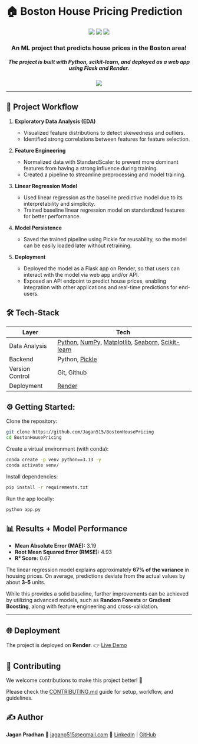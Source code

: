 # 🏠 Boston House Pricing Prediction

<p align="center">
  <img src="https://img.shields.io/badge/Python-3.13-blue?logo=python&logoColor=white&style=for-the-badge">
  <img src="https://img.shields.io/badge/Pickle-Data%20Serialization-green?logo=database&logoColor=white&style=for-the-badge">
  <img src="https://img.shields.io/badge/Flask-Web%20Framework-black?logo=flask&style=for-the-badge">
</p>

<h3 align="center">An ML project that predicts house prices in the Boston area!</h3>
<h5 align="center">The project is built with Python, scikit-learn, and deployed as a web app using Flask and Render.</h5>

<p align="center">
  <a href="https://bostonhousepricing-pxxt.onrender.com/">
    <img src="https://img.shields.io/badge/View%20Project%20on-Render-purple?logo=render&style=for-the-badge">
  </a>
</p>

<hr>

## 🚀 Project Workflow

1. **Exploratory Data Analysis (EDA)**
   - Visualized feature distributions to detect skewedness and outliers.
   - Identified strong correlations between features for feature selection.

2. **Feature Engineering**
   - Normalized data with StandardScaler to prevent more dominant features from having a strong influence during training.
   - Created a pipeline to streamline preprocessing and model training.

3. **Linear Regression Model**
   - Used linear regression as the baseline predictive model due to its interpretability and simplicity.
   - Trained baseline linear regression model on standardized features for better performance. 

4. **Model Persistence**
   - Saved the trained pipeline using Pickle for reusability, so the model can be easily loaded later without retraining.

5. **Deployment**
   - Deployed the model as a Flask app on Render, so that users can interact with the model via web app and/or API.
   - Exposed an API endpoint to predict house prices, enabling integration with other applications and real-time predictions for end-users. 

## 🛠️ Tech-Stack

| Layer | Tech |
|---|---|
| Data Analysis | [Python](https://www.python.org/), [NumPy](https://numpy.org/), [Matplotlib](https://matplotlib.org/), [Seaborn](https://seaborn.pydata.org/), [Scikit-learn](https://scikit-learn.org/) |
| Backend | Python, [Pickle](https://docs.python.org/3/library/pickle.html) |
| Version Control | Git, Github |
| Deployment | [Render](https://render.com/) |

## ⚙️ Getting Started:

Clone the repository:

```bash
git clone https://github.com/Jagan515/BostonHousePricing
cd BostonHousePricing
````

Create a virtual environment (with conda):

```bash
conda create -p venv python==3.13 -y
conda activate venv/
```

Install dependencies:

```bash
pip install -r requirements.txt
```

Run the app locally:

```bash
python app.py
```

## 📊 Results + Model Performance

- **Mean Absolute Error (MAE):** 3.19  
- **Root Mean Squared Error (RMSE):** 4.93  
- **R² Score:** 0.67  

The linear regression model explains approximately **67% of the variance** in housing prices. On average, predictions deviate from the actual values by about **3–5** units.

While this provides a solid baseline, further improvements can be achieved by utilizing advanced models, such as **Random Forests** or **Gradient Boosting**, along with feature engineering and cross-validation.

<hr>

## 🌐 Deployment

The project is deployed on **Render**.
👉 [Live Demo](https://bostonhousepricing-pxxt.onrender.com/)

## 🤝 Contributing
We welcome contributions to make this project better! 🎉  

Please check the [CONTRIBUTING.md](CONTRIBUTING.md) guide for setup, workflow, and guidelines.  

## ✍️ Author

**Jagan Pradhan**
📧 [jaganp515@egmail.com](mailto:jaganp515@gmail.com)
🔗 [LinkedIn](https://linkedin.com/in/jaganpradhan) | [GitHub](https://github.com/Jagan515)

